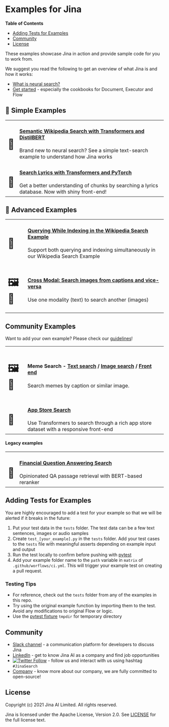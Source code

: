 # Examples for Jina

<!-- START doctoc generated TOC please keep comment here to allow auto update -->
<!-- DON'T EDIT THIS SECTION, INSTEAD RE-RUN doctoc TO UPDATE -->
**Table of Contents**

- [Adding Tests for Examples](#adding-tests-for-examples)
- [Community](#community)
- [License](#license)

<!-- END doctoc generated TOC please keep comment here to allow auto update -->

These examples showcase Jina in action and provide sample code for you to work from. 

We suggest you read the following to get an overview of what Jina is and how it works:

- [What is neural search?](https://github.com/jina-ai/jina/blob/master/.github/2.0/neural-search.md)
- [Get started](https://github.com/jina-ai/jina/#get-started) - especially the cookbooks for Document, Executor and Flow

## 🐣 Simple Examples

<table>
  <tr>
    <td>
      <h1>📄</h1>
    </td>
    <td>
      <h4><a href="./wikipedia-sentences">Semantic Wikipedia Search with Transformers and DistilBERT</a></h4>
      Brand new to neural search? See a simple text-search example to understand how Jina works
    </td>
  </tr>
  <tr>
    <td>
      <h1>📄</h1>
    </td>
    <td>
      <h4><a href="./multires-lyrics-search">Search Lyrics with Transformers and PyTorch</a></h4>
      Get a better understanding of chunks by searching a lyrics database. Now with shiny front-end!
    </td>
  </tr>
</table>

## 🚀  Advanced Examples

<table>
  <tr>
    <td>
      <h1>📄</h1>
    </td>
    <td>
      <h4><a href="./wikipedia-sentences-query-while-indexing">Querying While Indexing in the Wikipedia Search Example</a></h4>
      Support both querying and indexing simultaneously in our Wikipedia Search Example
    </td>
  </tr>
  
  <tr>
    <td>
      <h1>🖼️📄</h1>
    </td>
    <td>
      <h4><a href="./cross-modal-search">Cross Modal: Search images from captions and vice-versa</a></h4>
      Use one modality (text) to search another (images)
    </td>
  </tr>
</table>

## Community Examples

Want to add your own example? Please check our [guidelines](example-guidelines.md)!

<table>
    <tr>
    <td>
      <h1>🖼️📄</h1>
    </td>
    <td>
      <h4>Meme Search - <a href="https://github.com/alexcg1/jina-meme-search-example/">Text search</a> / <a href="https://github.com/alexcg1/jina-meme-search-image-backend">Image search</a> / <a href="https://github.com/alexcg1/jina-meme-search-frontend">Front end</a></h4>
      Search memes by caption or similar image.
    </td>
  </tr><tr>
    <td>
      <h1>📄</h1>
    </td>
    <td>
      <h4><a href="https://github.com/alexcg1/jina-app-store-example">App Store Search</a></h4>
      Use Transformers to search through a rich app store dataset with a responsive front-end
    </td>
  </tr>
</table>

#### Legacy examples

<table>
    <tr>
    <td>
      <h1>📄</h1>
    </td>
    <td>
      <h4><a href="https://github.com/yuanbit/jina-financial-qa-search">Financial Question Answering Search</a></h4>
      Opinionated QA passage retrieval with BERT-based reranker
    </td>
  </tr>
</table>

## Adding Tests for Examples

You are highly encouraged to add a test for your example so that we will be alerted if it breaks in the future:

1. Put your test data in the `tests` folder. The test data can be a few text sentences, images or audio samples
2. Create `test_[your_example].py` in the `tests` folder. Add your test cases to the `tests` file with meaningful asserts depending on example input and output
3. Run the test locally to confirm before pushing with [pytest](https://docs.pytest.org/en/stable/contents.html)
4. Add your example folder name to the `path` variable in `matrix` of `.github/worflows/ci.yml`. This will trigger your example test on creating a pull request.


### Testing Tips

- For reference, check out the `tests` folder from any of the examples in this repo.
- Try using the original example function by importing them to the test. Avoid any modifications to original Flow or logic.
- Use the [pytest fixture](https://docs.pytest.org/en/stable/fixture.html) `tmpdir` for temporary directory

## Community

- [Slack channel](http://slack.jina.ai) - a communication platform for developers to discuss Jina
- [LinkedIn](https://www.linkedin.com/company/jinaai/) - get to know Jina AI as a company and find job opportunities
- [![Twitter Follow](https://img.shields.io/twitter/follow/JinaAI_?label=Follow%20%40JinaAI_&style=social)](https://twitter.com/JinaAI_) - follow us and interact with us using hashtag `#JinaSearch`  
- [Company](https://jina.ai) - know more about our company, we are fully committed to open-source!


## License

Copyright (c) 2021 Jina AI Limited. All rights reserved.

Jina is licensed under the Apache License, Version 2.0. See [LICENSE](https://github.com/jina-ai/jina/blob/master/LICENSE) for the full license text.
